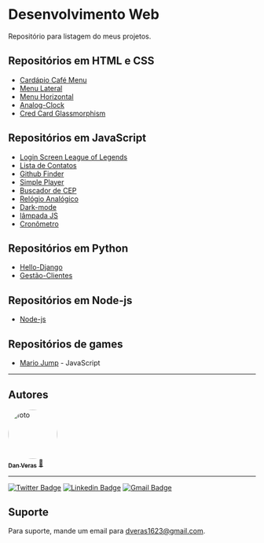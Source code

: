 # Desenvolvimento Web

Repositório para listagem do meus projetos.

## Repositórios em HTML e CSS

- [Cardápio Café Menu](https://github.com/veras-dan/basic-cafe-menu)
- [Menu Lateral](https://github.com/veras-dan/menu_lateral)
- [Menu Horizontal](https://github.com/veras-dan/menu_horizontal)
- [Analog-Clock](https://github.com/veras-dan/analog-clock)
- [Cred Card Glassmorphism](https://github.com/veras-dan/credit-card-https://github.com/veras-dan/credit-card-glassmorphism)

## Repositórios em JavaScript
- [Login Screen League of Legends](https://github.com/veras-dan/login-screen-league-of-legends)
- [Lista de Contatos](https://github.com/veras-dan/lista_contatos)
- [Github Finder](https://github.com/veras-dan/github-finder)
- [Simple Player](https://github.com/veras-dan/simple-player)
- [Buscador de CEP](https://github.com/veras-dan/cep-searcher)
- [Relógio Analógico](https://github.com/veras-dan/analog-clock)
- [Dark-mode](https://github.com/veras-dan/theme-js)
- [lâmpada JS](https://github.com/veras-dan/lampada-js)
- [Cronômetro](https://github.com/veras-dan/cronometro-js)

## Repositórios em Python
- [Hello-Django](https://github.com/veras-dan/hello-django)
- [Gestão-Clientes](https://github.com/veras-dan/gestao_clientes)

## Repositórios em Node-js
- [Node-js](https://github.com/veras-dan/node-js)


## Repositórios de games
- [Mario Jump](https://github.com/veras-dan/mario-jump) - JavaScript
  

---
 
## Autores

<a href="https://github.com/veras-dan">
 <img style="border-radius: 50%;" src="https://media.discordapp.net/attachments/891798888594436199/980284436954357780/perfil_dan.jpg?width=406&height=406" width="100px;" alt="foto"/>
 <br />
 <sub><b>Dan Veras</b></sub></a> <a href="https://github.com/veras-dan" title="">🚀</a>
 <br />

---
  [![Twitter Badge](https://img.shields.io/badge/-@veras_dan-1ca0f1?style=flat-square&labelColor=1ca0f1&logo=twitter&logoColor=white&link=https://twitter.com/veras_dan)](https://twitter.com/veras_dan) [![Linkedin Badge](https://img.shields.io/badge/-Danilo_Veras-blue?style=flat-square&logo=Linkedin&logoColor=white&link=https://www.linkedin.com/in/verasdanilo/)](https://www.linkedin.com/in/verasdanilo/) 
  [![Gmail Badge](https://img.shields.io/badge/-dveras1623@gmail.com-FF3333?style=flat-square&logo=gmail&logoColor=white&link=mailto:dveras1623@gmail.com)](mailto:dveras1623@gmail.com)


## Suporte

Para suporte, mande um email para dveras1623@gmail.com.
